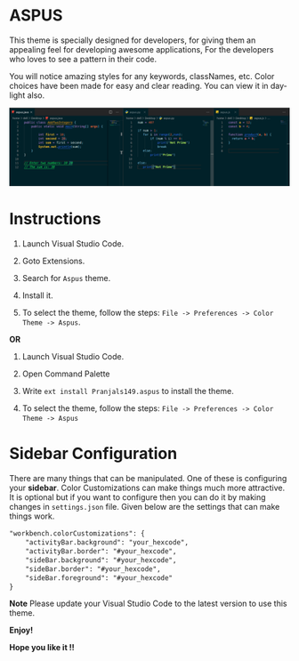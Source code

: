 # ASPUS
This theme is specially designed for developers, for giving them an appealing feel for developing awesome applications, For the developers who loves to see a pattern in their code.

You will notice amazing styles for any keywords, classNames, etc. Color choices have been made for easy and clear reading. You can view it in day-light also. 

<img src='./aspus.png' alt='screenshot' />


# Instructions
1. Launch Visual Studio Code.

2. Goto Extensions.

3. Search for `Aspus` theme.

4. Install it.

5. To select the theme, follow the steps: `File -> Preferences -> Color Theme -> Aspus`.

**OR**

1. Launch Visual Studio Code.

2. Open Command Palette

3. Write `ext install Pranjals149.aspus` to install the theme.

4. To select the theme, follow the steps: `File -> Preferences -> Color Theme -> Aspus`

# Sidebar Configuration

There are many things that can be manipulated. One of these is configuring your **sidebar**. Color Customizations can make things much more attractive. It is optional but if you want to configure then you can do it by making changes in `settings.json` file. Given below are the settings that can make things work.
```
"workbench.colorCustomizations": {
    "activityBar.background": "your_hexcode",
    "activityBar.border": "#your_hexcode",
    "sideBar.background": "#your_hexcode",
    "sideBar.border": "#your_hexcode",
    "sideBar.foreground": "#your_hexcode"
}
```

**Note** Please update your Visual Studio Code to the latest version to use this theme.

**Enjoy!**

**Hope you like it !!**
